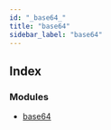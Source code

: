 ```yaml
---
id: "_base64_"
title: "base64"
sidebar_label: "base64"
---
```


## Index

### Modules

* [base64](_base64_.base64.md)
